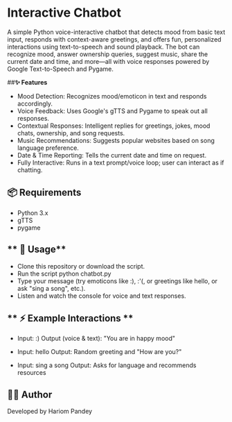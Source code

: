 # Interactive Chatbot
A simple Python voice-interactive chatbot that detects mood from basic text input, responds with context-aware greetings, and offers fun, personalized interactions using text-to-speech and sound playback. The bot can recognize mood, answer ownership queries, suggest music, share the current date and time, and more—all with voice responses powered by Google Text-to-Speech and Pygame.

##**✨ Features**
* Mood Detection: Recognizes mood/emoticon in text and responds accordingly.
* Voice Feedback: Uses Google's gTTS and Pygame to speak out all responses.
* Contextual Responses: Intelligent replies for greetings, jokes, mood chats, ownership, and song requests.
* Music Recommendations: Suggests popular websites based on song language preference.
* Date & Time Reporting: Tells the current date and time on request.
* Fully Interactive: Runs in a text prompt/voice loop; user can interact as if chatting.

## **📦 Requirements**
* Python 3.x
* gTTS
* pygame

## ** 🚀 Usage**
* Clone this repository or download the script.
* Run the script
  python chatbot.py
* Type your message (try emoticons like :), :'(, or greetings like hello, or ask "sing a song", etc.).
* Listen and watch the console for voice and text responses.

## ** ⚡ Example Interactions **
* Input: :)
  Output (voice & text): "You are in happy mood"

* Input: hello
  Output: Random greeting and "How are you?"
  
* Input: sing a song
  Output: Asks for language and recommends resources

## **🧑‍💻 Author**
Developed by Hariom Pandey




